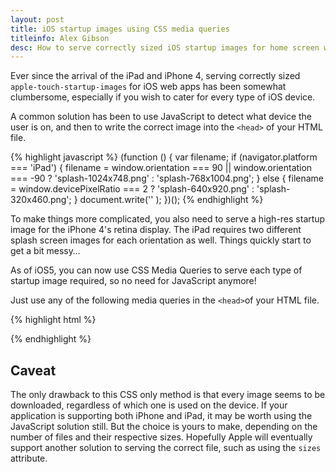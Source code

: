 ```yaml
---
layout: post
title: iOS startup images using CSS media queries
titleinfo: Alex Gibson
desc: How to serve correctly sized iOS startup images for home screen web apps using CSS media queries
---
```


Ever since the arrival of the iPad and iPhone 4, serving correctly sized `apple-touch-startup-images` for iOS web apps has been somewhat clumbersome, especially if you wish to cater for every type of iOS device.

A common solution has been to use JavaScript to detect what device the user is on, and then to write the correct image into the `<head>` of your HTML file.

{% highlight javascript %}
(function () {
	var filename;
	if (navigator.platform === 'iPad') {
		filename = window.orientation === 90 || window.orientation === -90 ? 'splash-1024x748.png' : 'splash-768x1004.png';
	} else {
		filename = window.devicePixelRatio === 2 ? 'splash-640x920.png' : 'splash-320x460.png';
	}
	document.write('<link rel="apple-touch-startup-image" href="' + filename + '"/>' );
})();
{% endhighlight %}

To make things more complicated, you also need to serve a high-res startup image for the iPhone 4's retina display. The iPad requires two different splash screen images for each orientation as well. Things quickly start to get a bit messy…

As of iOS5, you can now use CSS Media Queries to serve each type of startup image required, so no need for JavaScript anymore!

Just use any of the following media queries in the `<head>`of your HTML file.

{% highlight html %}
<!-- 320x460 for iPhone 3GS -->
<link rel="apple-touch-startup-image" media="(max-device-width: 480px) and not (-webkit-min-device-pixel-ratio: 2)" href="startup-iphone.png" />
<!-- 640x920 for retina display -->
<link rel="apple-touch-startup-image" media="(max-device-width: 480px) and (-webkit-min-device-pixel-ratio: 2)" href="startup-iphone4.png" />
<!-- iPad Portrait 768x1004 -->
<link rel="apple-touch-startup-image" media="(min-device-width: 768px) and (orientation: portrait)" href="startup-iPad-portrait.png" />
<!-- iPad Landscape 1024x748 -->
<link rel="apple-touch-startup-image" media="(min-device-width: 768px) and (orientation: landscape)" href="startup-iPad-landscape.png" />
{% endhighlight %}

Caveat
------

The only drawback to this CSS only method is that every image seems to be downloaded, regardless of which one is used on the device. If your application is supporting both iPhone and iPad, it may be worth using the JavaScript solution still. But the choice is yours to make, depending on the number of files and their respective sizes. Hopefully Apple will eventually support another solution to serving the correct file, such as using the `sizes` attribute.